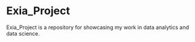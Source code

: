 # Exia_Project
Exia_Project is a repository for showcasing my work in data analytics and data science.  
